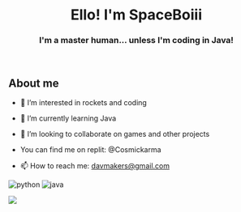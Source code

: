 <h1 align="center">Ello! I'm SpaceBoiii</h1>
<h3 align="center">I'm a master human... unless I'm coding in Java!</h3><br>
<h2>About me</h2>
<p align="left"> 

- 👀 I’m interested in rockets and coding
  
- 🌱 I’m currently learning Java
  
- 💞️ I’m looking to collaborate on games and other projects
  
- You can find me on replit: @Cosmickarma
  
- 📫 How to reach me: davmakers@gmail.com
  
 <img src="https://img.shields.io/badge/Knows-Python-blue/?logo=python&logoColor=yellow&color=blue&style=for-the-badge" alt="python">           <img src="https://img.shields.io/badge/Learning-Java-blue/?logo=javascript&logoColor=green&color=blue&style=for-the-badge" alt="java">

![](http://github-profile-summary-cards.vercel.app/api/cards/profile-details?username=SpaceBoiii&theme=solarized_dark)
<!---
SpaceBoiii/SpaceBoiii is a ✨ special ✨ repository because its `README.md` (this file) appears on your GitHub profile.
You can click the Preview link to take a look at your changes.
--->
